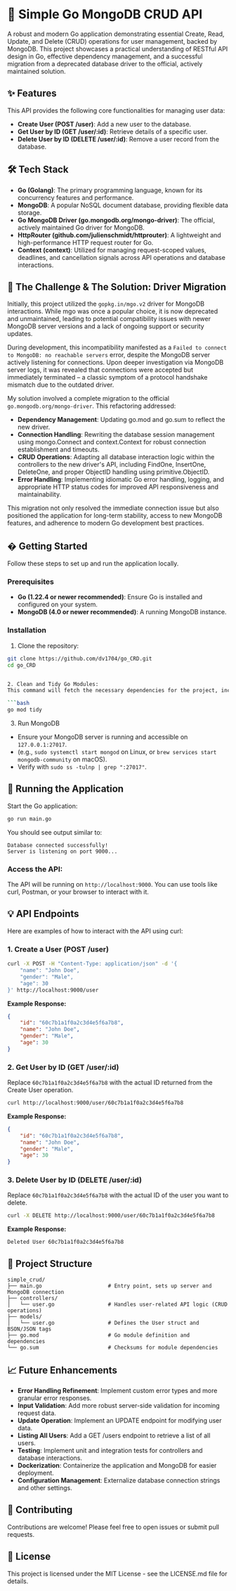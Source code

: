 
# 🚀 Simple Go MongoDB CRUD API

A robust and modern Go application demonstrating essential Create, Read, Update, and Delete (CRUD) operations for user management, backed by MongoDB. This project showcases a practical understanding of RESTful API design in Go, effective dependency management, and a successful migration from a deprecated database driver to the official, actively maintained solution.

## ✨ Features

This API provides the following core functionalities for managing user data:

* **Create User (POST /user)**: Add a new user to the database.
* **Get User by ID (GET /user/:id)**: Retrieve details of a specific user.
* **Delete User by ID (DELETE /user/:id)**: Remove a user record from the database.

## 🛠️ Tech Stack

* **Go (Golang)**: The primary programming language, known for its concurrency features and performance.
* **MongoDB**: A popular NoSQL document database, providing flexible data storage.
* **Go MongoDB Driver (go.mongodb.org/mongo-driver)**: The official, actively maintained Go driver for MongoDB.
* **HttpRouter (github.com/julienschmidt/httprouter)**: A lightweight and high-performance HTTP request router for Go.
* **Context (context)**: Utilized for managing request-scoped values, deadlines, and cancellation signals across API operations and database interactions.

## 🎯 The Challenge & The Solution: Driver Migration

Initially, this project utilized the `gopkg.in/mgo.v2` driver for MongoDB interactions. While mgo was once a popular choice, it is now deprecated and unmaintained, leading to potential compatibility issues with newer MongoDB server versions and a lack of ongoing support or security updates.

During development, this incompatibility manifested as a `Failed to connect to MongoDB: no reachable servers` error, despite the MongoDB server actively listening for connections. Upon deeper investigation via MongoDB server logs, it was revealed that connections were accepted but immediately terminated – a classic symptom of a protocol handshake mismatch due to the outdated driver.

My solution involved a complete migration to the official `go.mongodb.org/mongo-driver`. This refactoring addressed:

* **Dependency Management**: Updating go.mod and go.sum to reflect the new driver.
* **Connection Handling**: Rewriting the database session management using mongo.Connect and context.Context for robust connection establishment and timeouts.
* **CRUD Operations**: Adapting all database interaction logic within the controllers to the new driver's API, including FindOne, InsertOne, DeleteOne, and proper ObjectID handling using primitive.ObjectID.
* **Error Handling**: Implementing idiomatic Go error handling, logging, and appropriate HTTP status codes for improved API responsiveness and maintainability.

This migration not only resolved the immediate connection issue but also positioned the application for long-term stability, access to new MongoDB features, and adherence to modern Go development best practices.

## � Getting Started

Follow these steps to set up and run the application locally.

### Prerequisites

* **Go (1.22.4 or newer recommended)**: Ensure Go is installed and configured on your system.
* **MongoDB (4.0 or newer recommended)**: A running MongoDB instance.

### Installation

1. Clone the repository:

```bash
git clone https://github.com/dv1704/go_CRD.git 
cd go_CRD


2. Clean and Tidy Go Modules:
This command will fetch the necessary dependencies for the project, including the official MongoDB Go driver, and remove any deprecated ones.

```bash
go mod tidy
```

3. Run MongoDB

* Ensure your MongoDB server is running and accessible on `127.0.0.1:27017`.
* (e.g., `sudo systemctl start mongod` on Linux, or `brew services start mongodb-community` on macOS).
* Verify with `sudo ss -tulnp | grep ":27017"`.

## 🏃 Running the Application

Start the Go application:

```bash
go run main.go
```

You should see output similar to:

```
Database connected successfully!
Server is listening on port 9000...
```

### Access the API:

The API will be running on `http://localhost:9000`. You can use tools like curl, Postman, or your browser to interact with it.

## 💡 API Endpoints

Here are examples of how to interact with the API using curl:

### 1. Create a User (POST /user)

```bash
curl -X POST -H "Content-Type: application/json" -d '{
    "name": "John Doe",
    "gender": "Male",
    "age": 30
}' http://localhost:9000/user
```

**Example Response:**

```json
{
    "id": "60c7b1a1f0a2c3d4e5f6a7b8",
    "name": "John Doe",
    "gender": "Male",
    "age": 30
}
```

### 2. Get User by ID (GET /user/:id)

Replace `60c7b1a1f0a2c3d4e5f6a7b8` with the actual ID returned from the Create User operation.

```bash
curl http://localhost:9000/user/60c7b1a1f0a2c3d4e5f6a7b8
```

**Example Response:**

```json
{
    "id": "60c7b1a1f0a2c3d4e5f6a7b8",
    "name": "John Doe",
    "gender": "Male",
    "age": 30
}
```

### 3. Delete User by ID (DELETE /user/:id)

Replace `60c7b1a1f0a2c3d4e5f6a7b8` with the actual ID of the user you want to delete.

```bash
curl -X DELETE http://localhost:9000/user/60c7b1a1f0a2c3d4e5f6a7b8
```

**Example Response:**

```
Deleted User 60c7b1a1f0a2c3d4e5f6a7b8
```

## 📂 Project Structure

```
simple_crud/
├── main.go                     # Entry point, sets up server and MongoDB connection
├── controllers/
│   └── user.go                 # Handles user-related API logic (CRUD operations)
├── models/
│   └── user.go                 # Defines the User struct and BSON/JSON tags
├── go.mod                      # Go module definition and dependencies
└── go.sum                      # Checksums for module dependencies
```

## 📈 Future Enhancements

* **Error Handling Refinement**: Implement custom error types and more granular error responses.
* **Input Validation**: Add more robust server-side validation for incoming request data.
* **Update Operation**: Implement an UPDATE endpoint for modifying user data.
* **Listing All Users**: Add a GET /users endpoint to retrieve a list of all users.
* **Testing**: Implement unit and integration tests for controllers and database interactions.
* **Dockerization**: Containerize the application and MongoDB for easier deployment.
* **Configuration Management**: Externalize database connection strings and other settings.

## 🤝 Contributing

Contributions are welcome! Please feel free to open issues or submit pull requests.

## 📄 License

This project is licensed under the MIT License - see the LICENSE.md file for details.
